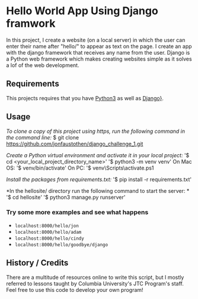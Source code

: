 # Hello World App Using Django framwork
In this project, I create a website (on a local server) in which the user can enter their name after "hello/" to appear as text on the page.  I create an app with the django framework that receives any name from the user.  Django is a Python web framework which makes creating websites simple as it solves a lof of the web development. 

## Requirements
This projects requires that you have [Python3](https://www.python.org/downloads/) as well as [Django}](https://www.djangoproject.com/download/).

## Usage
*To clone a copy of this project using https, run the following command in the command line:*
$ git clone https://github.com/jonfaustothen/django_challenge_1.git

*Create a Python virtual environment and activate it in your local project:*
'$ cd <your_local_project_directory_name>'
'$ python3 -m venv venv'
On Mac OS: '$ venv/bin/activate'
On PC: '$ venv\Scripts\activate.ps1

*Install the packages from requirements.txt:*
'$ pip install -r requirements.txt'

*In the hellosite/ directory run the following command to start the server: *
'$ cd hellosite'
'$ python3 manage.py runserver'

### Try some more examples and see what happens
-   `localhost:8000/hello/jon`
-   `localhost:8000/hello/adam`
-   `localhost:8000/hello/cindy`
-   `localhost:8000/hello/goodbye/django`

## History / Credits
There are a multitude of resources online to write this script, but I mostly referred to lessons taught by Columbia University's JTC Program's staff.  Feel free to use this code to develop your own program!
